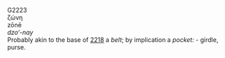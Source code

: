 <body>
  <p>G2223<br>  ζώνη  <br> zōnē  <br><i>dzo‘-nay </i><br>Probably akin to the base of <a href="g2218.htm">2218</a>  a <i>belt</i>; by implication a <i>pocket:</i> - girdle, purse.<br></p>
 </body>